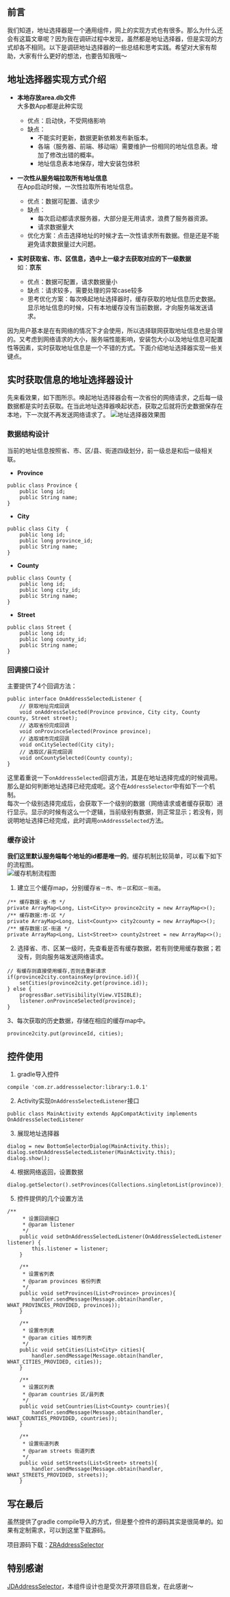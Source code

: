 ## 前言
我们知道，地址选择器是一个通用组件，网上的实现方式也有很多。那么为什么还会有这篇文章呢？因为我在调研过程中发现，虽然都是地址选择器，但是实现的方式却各不相同。以下是调研地址选择器的一些总结和思考实践。希望对大家有帮助，大家有什么更好的想法，也要告知我哦～

## 地址选择器实现方式介绍

+ **本地存放area.db文件**  
大多数App都是此种实现
    - 优点：启动快，不受网络影响
    - 缺点：
        + 不能实时更新，数据更新依赖发布新版本。
        + 各端（服务器、前端、移动端）需要维护一份相同的地址信息表。增加了修改出错的概率。
        + 地址信息表本地保存，增大安装包体积

+ **一次性从服务端拉取所有地址信息**  
在App启动时候，一次性拉取所有地址信息。
    - 优点：数据可配置、请求少
    - 缺点：
        + 每次启动都请求服务器，大部分是无用请求，浪费了服务器资源。
        + 请求数据量大
    - 优化方案：点击选择地址的时候才去一次性请求所有数据。但是还是不能避免请求数据量过大问题。

+ **实时获取省、市、区信息，选中上一级才去获取对应的下一级数据**  
如：**京东**
    - 优点：数据可配置，请求数据量小
    - 缺点：请求较多，需要处理的异常case较多
    - 思考优化方案：每次唤起地址选择器时，缓存获取的地址信息历史数据。显示地址信息的时候，只有本地缓存没有当前数据，才向服务端发送请求。

因为用户基本是在有网络的情况下才会使用，所以选择联网获取地址信息也是合理的。又考虑到网络请求的大小，服务端性能影响，安装包大小以及地址信息可配置性等因素，实时获取地址信息是一个不错的方式。下面介绍地址选择器实现一些关键点。

## 实时获取信息的地址选择器设计
先来看效果，如下图所示。唤起地址选择器会有一次省份的网络请求，之后每一级数据都是实时去获取。在当此地址选择器唤起状态，获取之后就将历史数据保存在本地，下一次就不再发送网络请求了。
![地址选择器效果图](https://github.com/yushiwo/images/blob/master/addressselector/test.gif?raw=true)

### 数据结构设计
当前的地址信息按照省、市、区/县、街道四级划分，前一级总是和后一级相关联。
+ **Province**
```
public class Province {
    public long id;
    public String name;
}
```
+ **City**
```
public class City  {
    public long id;
    public long province_id;
    public String name;
}
```
+ **County**
```
public class County {
    public long id;
    public long city_id;
    public String name;
}
```
+ **Street**
```
public class Street {
    public long id;
    public long county_id;
    public String name;
}
```

### 回调接口设计
主要提供了4个回调方法：

```
public interface OnAddressSelectedListener {
    // 获取地址完成回调
    void onAddressSelected(Province province, City city, County county, Street street);
    // 选取省份完成回调
    void onProvinceSelected(Province province);
    // 选取城市完成回调
    void onCitySelected(City city);
    // 选取区/县完成回调
    void onCountySelected(County county);
}
```
这里着重说一下`onAddressSelected`回调方法，其是在地址选择完成的时候调用。那么是如何判断地址选择已经完成呢。这个在`AddressSelector`中有如下一个机制。  
每次一个级别选择完成后，会获取下一个级别的数据（网络请求或者缓存获取）进行显示。显示的时候有这么一个逻辑，当前级别有数据，则正常显示；若没有，则说明地址选择已经完成，此时调用`onAddressSelected`方法。 

### 缓存设计
**我们这里默认服务端每个地址的id都是唯一的**。缓存机制比较简单，可以看下如下的流程图。  
![缓存机制流程图](https://github.com/yushiwo/images/blob/master/addressselector/cache.png?raw=true)
1. 建立三个缓存map，分别缓存`省－市`、`市－区`和`区－街道`。

```
/** 缓存数据:省-市 */
private ArrayMap<Long, List<City>> province2city = new ArrayMap<>();
/** 缓存数据:市-区 */
private ArrayMap<Long, List<County>> city2county = new ArrayMap<>();
/** 缓存数据:区-街道 */
private ArrayMap<Long, List<Street>> county2street = new ArrayMap<>();
```
2. 选择省、市、区某一级时，先查看是否有缓存数据，若有则使用缓存数据；若没有，则向服务端发送网络请求。

```
// 有缓存则直接使用缓存,否则去重新请求
if(province2city.containsKey(province.id)){
    setCities(province2city.get(province.id));
} else {
    progressBar.setVisibility(View.VISIBLE);
    listener.onProvinceSelected(province);
}
```
3、每次获取的历史数据，存储在相应的缓存map中。

```
province2city.put(provinceId, cities);
```

## 控件使用
1. gradle导入控件
```
compile 'com.zr.addressselector:library:1.0.1'
```

2. Activity实现`OnAddressSelectedListener`接口
```
public class MainActivity extends AppCompatActivity implements OnAddressSelectedListener
```

3. 展现地址选择器
```
dialog = new BottomSelectorDialog(MainActivity.this);
dialog.setOnAddressSelectedListener(MainActivity.this);
dialog.show();
```
4. 根据网络返回，设置数据
```
dialog.getSelector().setProvinces(Collections.singletonList(province));
```

5. 控件提供的几个设置方法
```
/**
     * 设置回调接口
     * @param listener
     */
    public void setOnAddressSelectedListener(OnAddressSelectedListener listener) {
        this.listener = listener;
    }

    /**
     * 设置省列表
     * @param provinces 省份列表
     */
    public void setProvinces(List<Province> provinces){
        handler.sendMessage(Message.obtain(handler, WHAT_PROVINCES_PROVIDED, provinces));
    }

    /**
     * 设置市列表
     * @param cities 城市列表
     */
    public void setCities(List<City> cities){
        handler.sendMessage(Message.obtain(handler, WHAT_CITIES_PROVIDED, cities));
    }

    /**
     * 设置区列表
     * @param countries 区/县列表
     */
    public void setCountries(List<County> countries){
        handler.sendMessage(Message.obtain(handler, WHAT_COUNTIES_PROVIDED, countries));
    }

    /**
     * 设置街道列表
     * @param streets 街道列表
     */
    public void setStreets(List<Street> streets){
        handler.sendMessage(Message.obtain(handler, WHAT_STREETS_PROVIDED, streets));
    }
```


## 写在最后
虽然提供了gradle compile导入的方式，但是整个控件的源码其实是很简单的。如果有定制需求，可以到这里下载源码。 

项目源码下载：[ZRAddressSelector](https://github.com/yushiwo/ZRAddressSelector.git)

## 特别感谢 
[JDAddressSelector](https://github.com/chihane/JDAddressSelector)，本组件设计也是受次开源项目启发，在此感谢～